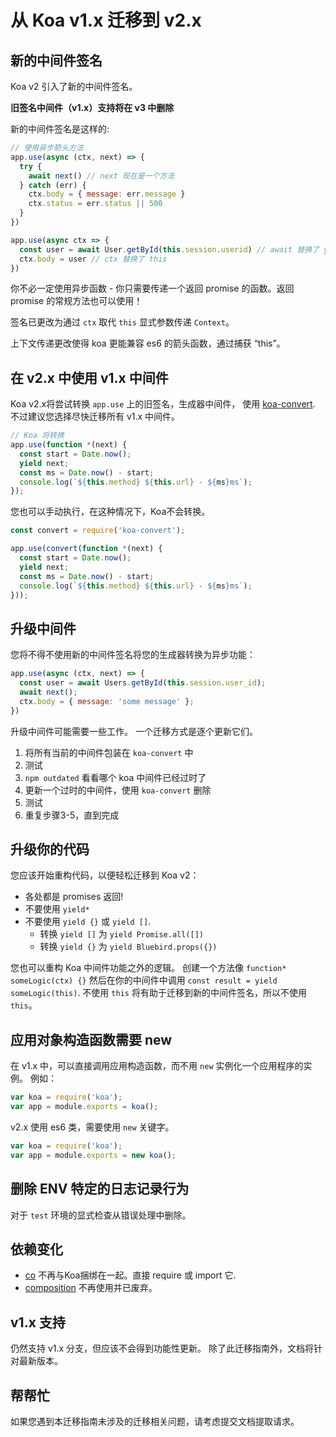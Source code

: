 # 从 Koa v1.x 迁移到 v2.x

## 新的中间件签名

Koa v2 引入了新的中间件签名。

**旧签名中间件（v1.x）支持将在 v3 中删除**

新的中间件签名是这样的:

```js
// 使用异步箭头方法
app.use(async (ctx, next) => {
  try {
    await next() // next 现在是一个方法
  } catch (err) {
    ctx.body = { message: err.message }
    ctx.status = err.status || 500
  }
})

app.use(async ctx => {
  const user = await User.getById(this.session.userid) // await 替换了 yield
  ctx.body = user // ctx 替换了 this
})
```

你不必一定使用异步函数 - 你只需要传递一个返回 promise 的函数。返回 promise 的常规方法也可以使用！

签名已更改为通过 `ctx` 取代 `this` 显式参数传递 `Context`。

上下文传递更改使得 koa 更能兼容 es6 的箭头函数，通过捕获 “this”。


## 在 v2.x 中使用 v1.x 中间件

Koa v2.x将尝试转换 `app.use` 上的旧签名，生成器中间件， 使用 [koa-convert](https://github.com/koajs/convert).
不过建议您选择尽快迁移所有 v1.x 中间件。

```js
// Koa 将转换
app.use(function *(next) {
  const start = Date.now();
  yield next;
  const ms = Date.now() - start;
  console.log(`${this.method} ${this.url} - ${ms}ms`);
});
```

您也可以手动执行，在这种情况下，Koa不会转换。

```js
const convert = require('koa-convert');

app.use(convert(function *(next) {
  const start = Date.now();
  yield next;
  const ms = Date.now() - start;
  console.log(`${this.method} ${this.url} - ${ms}ms`);
}));
```

## 升级中间件

您将不得不使用新的中间件签名将您的生成器转换为异步功能：

```js
app.use(async (ctx, next) => {
  const user = await Users.getById(this.session.user_id);
  await next();
  ctx.body = { message: 'some message' };
})
```

升级中间件可能需要一些工作。 一个迁移方式是逐个更新它们。

1. 将所有当前的中间件包装在 `koa-convert` 中
2. 测试
3. `npm outdated` 看看哪个 koa 中间件已经过时了
4. 更新一个过时的中间件，使用 `koa-convert` 删除
5. 测试
6. 重复步骤3-5，直到完成

## 升级你的代码

您应该开始重构代码，以便轻松迁移到 Koa v2：

- 各处都是 promises 返回!
- 不要使用 `yield*`
- 不要使用 `yield {}` 或 `yield []`.
  - 转换 `yield []` 为 `yield Promise.all([])`
  - 转换 `yield {}` 为 `yield Bluebird.props({})`

您也可以重构 Koa 中间件功能之外的逻辑。 创建一个方法像 `function* someLogic(ctx) {}` 然后在你的中间件中调用 `const result = yield someLogic(this)`.
不使用 `this` 将有助于迁移到新的中间件签名，所以不使用 `this`。

## 应用对象构造函数需要 new

在 v1.x 中，可以直接调用应用构造函数，而不用 `new` 实例化一个应用程序的实例。 例如：

```js
var koa = require('koa');
var app = module.exports = koa();
```

v2.x 使用 es6 类，需要使用 `new` 关键字。

```js
var koa = require('koa');
var app = module.exports = new koa();
```

## 删除 ENV 特定的日志记录行为

对于 `test` 环境的显式检查从错误处理中删除。

## 依赖变化

- [co](https://github.com/tj/co) 不再与Koa捆绑在一起。直接 require  或 import 它.
- [composition](https://github.com/thenables/composition) 不再使用并已废弃。

## v1.x 支持

仍然支持 v1.x 分支，但应该不会得到功能性更新。 除了此迁移指南外，文档将针对最新版本。

## 帮帮忙

如果您遇到本迁移指南未涉及的迁移相关问题，请考虑提交文档提取请求。
